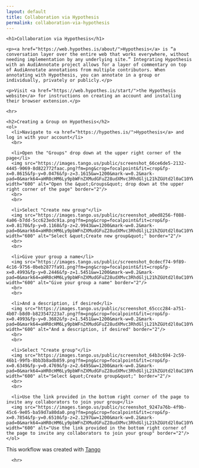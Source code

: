 ```yaml
---
layout: default
title: Collaboration via Hypothesis
permalink: collaboration-via-hypothesis
---
```

<!-- Add an essay or interpretive material below this line,
using HTML or markdown.  Do not modify this file above this line -->

<html>
  <body>
    
    <h1>Collaboration via Hypothesis</h1>
    
    <p><a href="https://web.hypothes.is/about/">Hypothesis</a> is “a conversation layer over the entire web that works everywhere, without needing implementation by any underlying site.” Integrating Hypothesis with an AudiAnnotate project allows for a layer of commentary on top of AudiAnnotate annotations from multiple contributors. When annotating with Hypothesis, you can annotate in a group or individually, privately or publicly.</p>
    
    <p>Visit <a href="https://web.hypothes.is/start/">the Hypothesis website</a> for instructions on creating an account and installing their browser extension.</p>
   
    <hr>
    
    <h2>Creating a Group on Hypothesis</h2>
    <ol>
      <li>Navigate to <a href="https://hypothes.is/">Hypothesis</a> and log in with your account</li>
      <br>

      <li>Open the "Groups" drop down at the upper right corner of the page</li>
      <img src="https://images.tango.us/public/screenshot_66ce6de5-2132-4445-9069-8d822772faac.png?fm=png&crop=focalpoint&fit=crop&fp-x=0.8615&fp-y=0.0476&fp-z=3.1615&w=1200&mark-w=0.2&mark-pad=0&mark64=aHR0cHM6Ly9pbWFnZXMudGFuZ28udXMvc3RhdGljL21hZGUtd2l0aC10YW5nby13YXRlcm1hcmsucG5n&ar=2880%3A1472" width="600" alt="Open the &quot;Groups&quot; drop down at the upper right corner of the page" border="2"/>
      <br>
      <br>

      <li>Select "Create new group"</li>
      <img src="https://images.tango.us/public/screenshot_a0ed8256-f088-4a06-b7dd-5cc623edc91a.png?fm=png&crop=focalpoint&fit=crop&fp-x=0.8170&fp-y=0.1168&fp-z=2.9943&w=1200&mark-w=0.2&mark-pad=0&mark64=aHR0cHM6Ly9pbWFnZXMudGFuZ28udXMvc3RhdGljL21hZGUtd2l0aC10YW5nby13YXRlcm1hcmsucG5n&ar=2880%3A1472" width="600" alt="Select &quot;Create new group&quot;" border="2"/>
      <br>
      <br>

      <li>Give your group a name</li>
      <img src="https://images.tango.us/public/screenshot_0cdecf74-9f89-4c16-9756-0beb2877fa91.png?fm=png&crop=focalpoint&fit=crop&fp-x=0.4993&fp-y=0.2446&fp-z=1.5451&w=1200&mark-w=0.2&mark-pad=0&mark64=aHR0cHM6Ly9pbWFnZXMudGFuZ28udXMvc3RhdGljL21hZGUtd2l0aC10YW5nby13YXRlcm1hcmsucG5n&ar=2880%3A1472" width="600" alt="Give your group a name" border="2"/>
      <br>
      <br>

      <li>And a description, if desired</li>
      <img src="https://images.tango.us/public/screenshot_65ccc284-a751-4b07-b8d0-b823547223a7.png?fm=png&crop=focalpoint&fit=crop&fp-x=0.4993&fp-y=0.3682&fp-z=1.5451&w=1200&mark-w=0.2&mark-pad=0&mark64=aHR0cHM6Ly9pbWFnZXMudGFuZ28udXMvc3RhdGljL21hZGUtd2l0aC10YW5nby13YXRlcm1hcmsucG5n&ar=2880%3A1472" width="600" alt="And a description, if desired" border="2"/>
      <br>
      <br>

      <li>Select "Create group"</li>
      <img src="https://images.tango.us/public/screenshot_64b3c694-2c59-46b1-99fb-8bb3b8adb859.png?fm=png&crop=focalpoint&fit=crop&fp-x=0.6349&fp-y=0.4769&fp-z=2.6495&w=1200&mark-w=0.2&mark-pad=0&mark64=aHR0cHM6Ly9pbWFnZXMudGFuZ28udXMvc3RhdGljL21hZGUtd2l0aC10YW5nby13YXRlcm1hcmsucG5n&ar=2880%3A1472" width="600" alt="Select &quot;Create group&quot;" border="2"/>
      <br>
      <br>

      <li>Use the link provided in the bottom right corner of the page to invite any collaborators to join your group</li>
      <img src="https://images.tango.us/public/screenshot_9247a76b-4f9b-45c6-9e05-ba59d7a80da0.png?fm=png&crop=focalpoint&fit=crop&fp-x=0.7854&fp-y=0.6510&fp-z=2.1297&w=1200&mark-w=0.2&mark-pad=0&mark64=aHR0cHM6Ly9pbWFnZXMudGFuZ28udXMvc3RhdGljL21hZGUtd2l0aC10YW5nby13YXRlcm1hcmsucG5n&ar=2880%3A1472" width="600" alt="Use the link provided in the bottom right corner of the page to invite any collaborators to join your group" border="2"/>
    </ol>
    
<p>This workflow was created with <a href="https://app.tango.us/app/workflow/e74e576b-2faa-4261-9d38-f0ffee7b713c?utm_source=magicCopy&utm_medium=magicCopy&utm_campaign=workflow%20export%20links" target="_blank">Tango</a></p>
      
      <hr>
    
  </body>
  </html>
